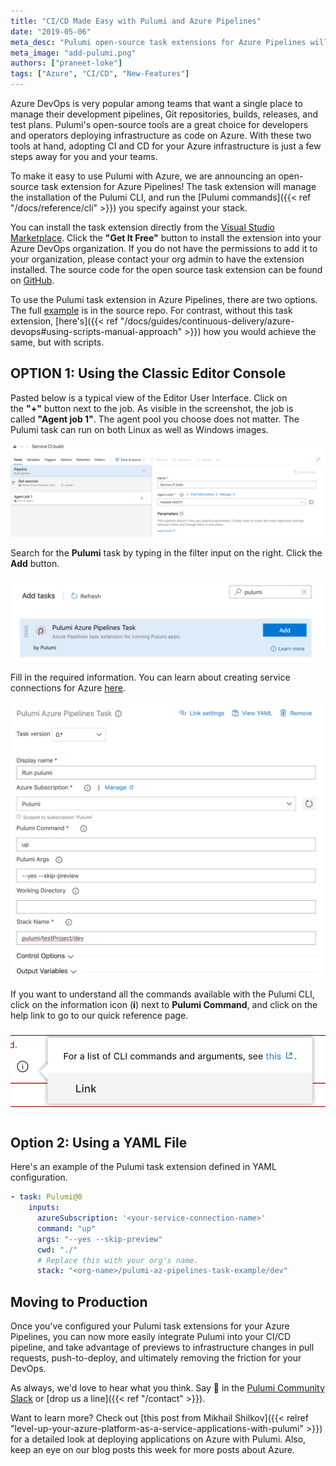 ```yaml
---
title: "CI/CD Made Easy with Pulumi and Azure Pipelines"
date: "2019-05-06"
meta_desc: "Pulumi open-source task extensions for Azure Pipelines will manage the installation of the Pulumi CLI, and run the Pulumi commands you specify against your stack."
meta_image: "add-pulumi.png"
authors: ["praneet-loke"]
tags: ["Azure", "CI/CD", "New-Features"]
---
```


Azure DevOps is very popular among teams that want a single place to
manage their development pipelines, Git repositories, builds, releases,
and test plans. Pulumi's open-source tools are a great choice for
developers and operators deploying infrastructure as code on Azure. With
these two tools at hand, adopting CI and CD for your Azure
infrastructure is just a few steps away for you and your teams. 

To make it easy to use Pulumi with Azure, we are announcing an
open-source task extension for Azure Pipelines! The task extension will
manage the installation of the Pulumi CLI, and run the [Pulumi
commands]({{< ref "/docs/reference/cli" >}}) you specify against
your stack.

You can install the task extension directly from the [Visual Studio
Marketplace](https://marketplace.visualstudio.com/items?itemName=pulumi.build-and-release-task).
Click the **"Get It Free"** button to install the extension into your
Azure DevOps organization. If you do not have the permissions to add it
to your organization, please contact your org admin to have the
extension installed. The source code for the open source task extension
can be found on
[GitHub](https://github.com/pulumi/pulumi-az-pipelines-task).

To use the Pulumi task extension in Azure Pipelines, there are two
options. The
full [example](https://github.com/pulumi/pulumi-az-pipelines-task/tree/master/examples) is
in the source repo. For contrast, without this task extension,
[here's]({{< ref "/docs/guides/continuous-delivery/azure-devops#using-scripts-manual-approach" >}}) how
you would achieve the same, but with scripts.

## OPTION 1: Using the Classic Editor Console

Pasted below is a typical view of the Editor User Interface. Click on
the **"+"** button next to the job. As visible in the screenshot, the
job is called **"Agent job 1"**. The agent pool you choose does not
matter. The Pulumi task can run on both Linux as well as Windows
images.

![classic editor console](./classic-editor-console.png)

Search for the **Pulumi** task by typing in the filter input on the right. Click the **Add** button.

![add Pulumi](./add-pulumi.png)

Fill in the required information. You can learn about creating service connections for Azure
[here](https://docs.microsoft.com/en-us/azure/devops/pipelines/library/service-endpoints?view=azure-devops).

![configuration](./configuration.png)

If you want to understand all the commands available with the Pulumi CLI, click on the information icon (**i**)
next to **Pulumi Command**, and click on the help link to go to our quick reference page.

![output](./output.png)

## Option 2: Using a YAML File

Here's an example of the Pulumi task extension defined in YAML configuration.

```yaml
- task: Pulumi@0
    inputs:
      azureSubscription: '<your-service-connection-name>'
      command: "up"
      args: "--yes --skip-preview"
      cwd: "./"
      # Replace this with your org's name.
      stack: "<org-name>/pulumi-az-pipelines-task-example/dev"
```

## Moving to Production

Once you've configured your Pulumi task extensions for your Azure Pipelines, you can now more
easily integrate Pulumi into your CI/CD pipeline, and take advantage of previews to infrastructure
changes in pull requests, push-to-deploy, and ultimately removing the friction for your DevOps.

As always, we'd love to hear what you think. Say 👋 in the [Pulumi Community Slack](https://slack.pulumi.com)
or [drop us a line]({{< ref "/contact" >}}).

Want to learn more? Check out [this post from Mikhail Shilkov]({{< relref "level-up-your-azure-platform-as-a-service-applications-with-pulumi" >}})
for a detailed look at deploying applications on Azure with Pulumi.
Also, keep an eye on our blog posts this week for more posts about Azure.
